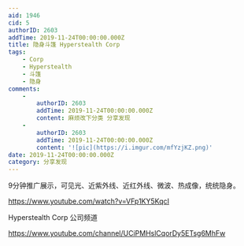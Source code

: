 ```yaml
---
aid: 1946
cid: 5
authorID: 2603
addTime: 2019-11-24T00:00:00.000Z
title: 隐身斗篷 Hyperstealth Corp
tags:
    - Corp
    - Hyperstealth
    - 斗篷
    - 隐身
comments:
    -
        authorID: 2603
        addTime: 2019-11-24T00:00:00.000Z
        content: 麻烦改下分类 分享发现
    -
        authorID: 2603
        addTime: 2019-11-24T00:00:00.000Z
        content: '![pic](https://i.imgur.com/mfYzjKZ.png)'
date: 2019-11-24T00:00:00.000Z
category: 分享发现
---
```


9分钟推广展示，可见光、近紫外线、近红外线、微波、热成像，统统隐身。

https://www.youtube.com/watch?v=VFp1KY5KqcI

Hyperstealth Corp 公司频道

https://www.youtube.com/channel/UCiPMHslCqorDy5ETsg6MhFw

